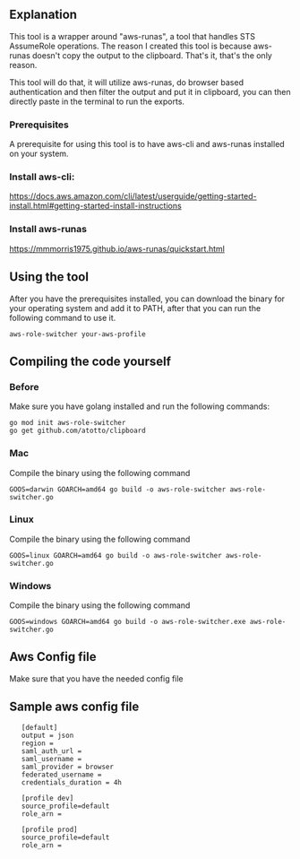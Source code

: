 
## Explanation
This tool is a wrapper around "aws-runas", a tool that handles STS AssumeRole operations. The reason I created this tool is because aws-runas doesn't copy the output to the clipboard. That's it, that's the only reason.

This tool will do that, it will utilize aws-runas, do browser based authentication and then filter the output and put it in clipboard, you can then directly paste in the terminal to run the exports.



### Prerequisites
A prerequisite for using this tool is to have aws-cli and aws-runas installed on your system.


### Install aws-cli:
https://docs.aws.amazon.com/cli/latest/userguide/getting-started-install.html#getting-started-install-instructions

### Install aws-runas
https://mmmorris1975.github.io/aws-runas/quickstart.html


## Using the tool

After you have the prerequisites installed, you can download the binary for your operating system and add it to PATH, after that
you can run the following command to use it.
```
aws-role-switcher your-aws-profile  
```

## Compiling the code yourself
### Before
Make sure you have golang installed and run the following commands:
```
go mod init aws-role-switcher
go get github.com/atotto/clipboard
```

### Mac
Compile the binary using the following command
```
GOOS=darwin GOARCH=amd64 go build -o aws-role-switcher aws-role-switcher.go
```
### Linux
Compile the binary using the following command
```
GOOS=linux GOARCH=amd64 go build -o aws-role-switcher aws-role-switcher.go
```
### Windows
Compile the binary using the following command
```
GOOS=windows GOARCH=amd64 go build -o aws-role-switcher.exe aws-role-switcher.go
```

## Aws Config file
Make sure that you have the needed config file
## Sample aws config file
 ```
    [default]
    output = json
    region = 
    saml_auth_url = 
    saml_username = 
    saml_provider = browser
    federated_username = 
    credentials_duration = 4h

    [profile dev]
    source_profile=default
    role_arn = 

    [profile prod]
    source_profile=default
    role_arn = 
 ```
